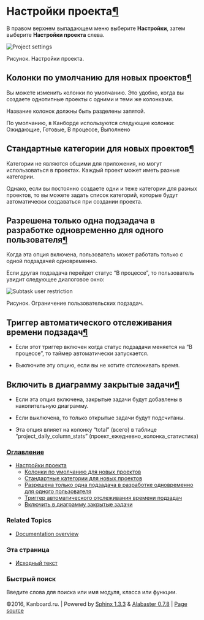 Настройки проекта[¶](#project-settings "Ссылка на этот заголовок")
==================================================================

В правом верхнем выпадающем меню выберите **Настройки**, затем выберите
**Настройки проекта** слева.

![Project
settings](https://kanboard.net/screenshots/documentation/project-settings.png)

Рисунок. Настройки проекта.

Колонки по умолчанию для новых проектов[¶](#default-columns-for-new-projects "Ссылка на этот заголовок")
--------------------------------------------------------------------------------------------------------

Вы можете изменить колонки по умолчанию. Это удобно, когда вы создаете
однотипные проекты с одними и теми же колонками.

Название колонок должны быть разделены запятой.

По умолчанию, в Канборде используются следующие колонки: Ожидающие,
Готовые, В процессе, Выполнено

Стандартные категории для новых проектов[¶](#default-categories-for-new-projects "Ссылка на этот заголовок")
------------------------------------------------------------------------------------------------------------

Категории не являются общими для приложения, но могут использоваться в
проектах. Каждый проект может иметь разные категории.

Однако, если вы постоянно создаете одни и теже категории для разных
проектов, то вы можете задать список категорий, которые будут
автоматически создаваться при создании проекта.

Разрешена только одна подзадача в разработке одновременно для одного пользователя[¶](#allow-only-one-subtask-in-progress-at-the-same-time-for-a-user "Ссылка на этот заголовок")
--------------------------------------------------------------------------------------------------------------------------------------------------------------------------------

Когда эта опция включена, пользователь может работать только с одной
подзадачей одновременно.

Если другая подзадача перейдет статус “В процессе”, то пользователь
увидит следующее диалоговое окно:

![Subtask user
restriction](https://kanboard.net/screenshots/documentation/subtask-user-restriction.png)

Рисунок. Ограничение пользовательских подзадач.

Триггер автоматического отслеживания времени подзадач[¶](#trigger-automatically-subtask-time-tracking "Ссылка на этот заголовок")
---------------------------------------------------------------------------------------------------------------------------------

-   Если этот триггер включен когда статус подзадачи меняется на “В
    процессе”, то таймер автоматически запускается.

-   Выключите эту опцию, если вы не хотите отслеживать время.

Включить в диаграмму закрытые задачи[¶](#include-closed-tasks-in-the-cumulative-flow-diagram "Ссылка на этот заголовок")
------------------------------------------------------------------------------------------------------------------------

-   Если эта опция включена, закрытые задачи будут добавлены в
    накопительную диаграмму.

-   Если выключена, то только открытые задачи будут подсчитаны.

-   Эта опция влияет на колонку “total” (всего) в таблице
    “project\_daily\_column\_stats”
    (проект\_ежедневно\_колонка\_статистика)

### [Оглавление](index.html)

-   [Настройки проекта](#)
    -   [Колонки по умолчанию для новых
        проектов](#default-columns-for-new-projects)
    -   [Стандартные категории для новых
        проектов](#default-categories-for-new-projects)
    -   [Разрешена только одна подзадача в разработке одновременно для
        одного
        пользователя](#allow-only-one-subtask-in-progress-at-the-same-time-for-a-user)
    -   [Триггер автоматического отслеживания времени
        подзадач](#trigger-automatically-subtask-time-tracking)
    -   [Включить в диаграмму закрытые
        задачи](#include-closed-tasks-in-the-cumulative-flow-diagram)

### Related Topics

-   [Documentation overview](index.html)

### Эта страница

-   [Исходный текст](_sources/project-configuration.txt)

### Быстрый поиск

Введите слова для поиска или имя модуля, класса или функции.

©2016, Kanboard.ru. | Powered by [Sphinx 1.3.3](http://sphinx-doc.org/)
& [Alabaster 0.7.8](https://github.com/bitprophet/alabaster) | [Page
source](_sources/project-configuration.txt)
